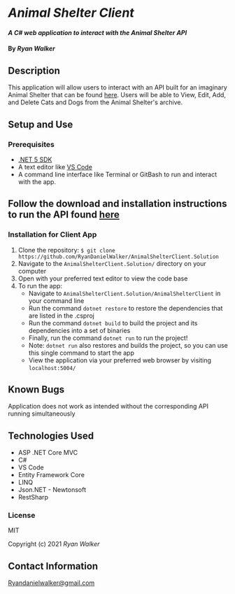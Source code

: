 # _Animal Shelter Client_

#### _A C# web application to interact with the Animal Shelter API_

#### By _Ryan Walker_

## Description
This application will allow users to interact with an API built for an imaginary Animal Shelter that can be found [here](https://github.com/RyanDanielWalker/AnimalShelterAPI.Solution). Users will be able to View, Edit, Add, and Delete Cats and Dogs from the Animal Shelter's archive. 

## Setup and Use

### Prerequisites
* [.NET 5 SDK](https://dotnet.microsoft.com/download/dotnet/5.0)
* A text editor like [VS Code](https://code.visualstudio.com/)
* A command line interface like Terminal or GitBash to run and interact with the app.

## Follow the download and installation instructions to run the API found [here](https://github.com/RyanDanielWalker/AnimalShelterAPI.Solution)

### Installation for Client App
1. Clone the repository: `$ git clone https://github.com/RyanDanielWalker/AnimalShelterClient.Solution`
2. Navigate to the `AnimalShelterClient.Solution/` directory on your computer
3. Open with your preferred text editor to view the code base
4. To run the app:
    * Navigate to `AnimalShelterClient.Solution/AnimalShelterClient` in your command line
    * Run the command `dotnet restore` to restore the dependencies that are listed in the .csproj
    * Run the command `dotnet build` to build the project and its dependencies into a set of binaries
    * Finally, run the command `dotnet run` to run the project!
    * Note: `dotnet run` also restores and builds the project, so you can use this single command to start the app
    * View the application via your preferred web browser by visiting `localhost:5004/`


## Known Bugs
Application does not work as intended without the corresponding API running simultaneously

## Technologies Used
* ASP .NET Core MVC
* C#
* VS Code
* Entity Framework Core
* LINQ
* Json.NET - Newtonsoft
* RestSharp

### License

MIT

Copyright (c) 2021 _Ryan Walker_

## Contact Information
[Ryandanielwalker@gmail.com](mailto:ryandanielwalker@gmail.com)





